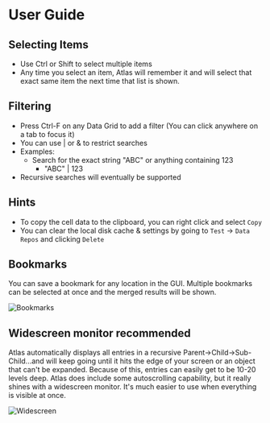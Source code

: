 # User Guide

## Selecting Items
* Use Ctrl or Shift to select multiple items
* Any time you select an item, Atlas will remember it and will select that exact same item the next time that list is shown.

## Filtering

* Press Ctrl-F on any Data Grid to add a filter (You can click anywhere on a tab to focus it)
* You can use | or & to restrict searches
* Examples:
  - Search for the exact string "ABC" or anything containing 123
    - "ABC" | 123
* Recursive searches will eventually be supported

## Hints
* To copy the cell data to the clipboard, you can right click and select `Copy`
* You can clear the local disk cache & settings by going to `Test` -> `Data Repos` and clicking `Delete`

## Bookmarks

You can save a bookmark for any location in the GUI. Multiple bookmarks can be selected at once and the merged results will be shown.

![Bookmarks](/../Images/Screenshots/bookmarks.png)

## Widescreen monitor recommended

Atlas automatically displays all entries in a recursive Parent->Child->Sub-Child...and will keep going until it hits the edge of your screen or an object that can't be expanded. Because of this, entries can easily get to be 10-20 levels deep. Atlas does include some autoscrolling capability, but it really shines with a widescreen monitor. It's much easier to use when everything is visible at once.

![Widescreen](/../Images/Screenshots/widescreen.png)
